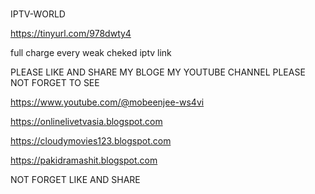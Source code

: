 # 
IPTV-WORLD

https://tinyurl.com/978dwty4

full charge every weak cheked iptv link

PLEASE LIKE AND SHARE MY BLOGE MY YOUTUBE CHANNEL PLEASE NOT FORGET TO SEE

https://www.youtube.com/@mobeenjee-ws4vi

https://onlinelivetvasia.blogspot.com

https://cloudymovies123.blogspot.com

https://pakidramashit.blogspot.com

NOT FORGET LIKE AND SHARE
